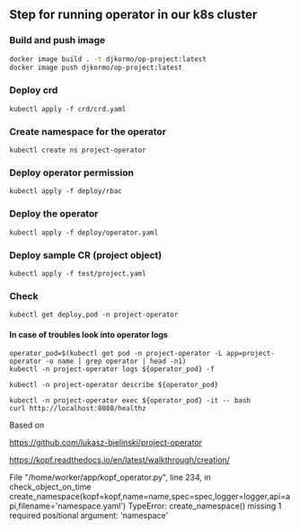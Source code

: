 

## Step for running operator in our k8s cluster

### Build and push image 

```bash
docker image build . -t djkormo/op-project:latest 
docker image push djkormo/op-project:latest
```

### Deploy crd

```console 
kubectl apply -f crd/crd.yaml 
```

### Create namespace for the operator

```console 
kubectl create ns project-operator
```


### Deploy operator permission

```console 
kubectl apply -f deploy/rbac 
```

### Deploy the operator

```console 
kubectl apply -f deploy/operator.yaml 
```

### Deploy sample CR (project object)

```console 
kubectl apply -f test/project.yaml 
```

### Check 

``` 
kubectl get deploy,pod -n project-operator 
```

#### In case of troubles look into operator logs

```
operator_pod=$(kubectl get pod -n project-operator -L app=project-operator -o name | grep operator | head -n1)
kubectl -n project-operator logs ${operator_pod} -f 
```

```
kubectl -n project-operator describe ${operator_pod}
```

```
kubectl -n project-operator exec ${operator_pod} -it -- bash
curl http://localhost:8080/healthz

```


Based on 

https://github.com/lukasz-bielinski/project-operator

https://kopf.readthedocs.io/en/latest/walkthrough/creation/



  File "/home/worker/app/kopf_operator.py", line 234, in check_object_on_time
    create_namespace(kopf=kopf,name=name,spec=spec,logger=logger,api=api,filename='namespace.yaml')
TypeError: create_namespace() missing 1 required positional argument: 'namespace'